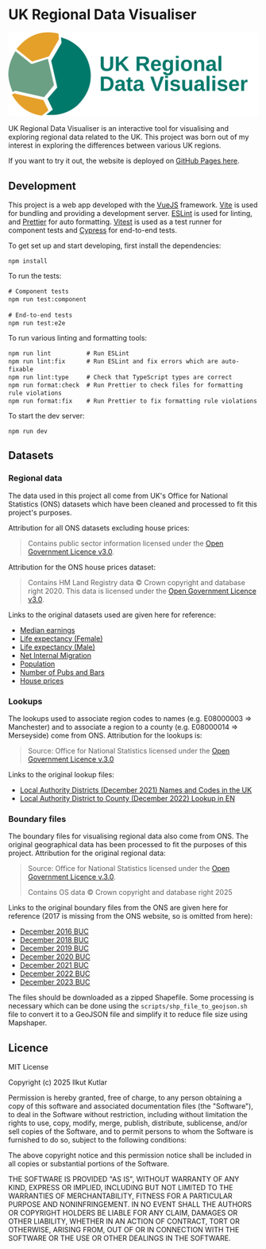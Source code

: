 # UK Regional Data Visualiser

![Project logo with name](./logo_with_name.svg)

UK Regional Data Visualiser is an interactive tool for visualising and exploring regional data related to the UK. This project was born out of my interest in exploring the differences between various UK regions.

If you want to try it out, the website is deployed on [GitHub Pages here](https://ilkutkutlar.github.io/uk-regional-data-visualiser/).

## Development

This project is a web app developed with the [VueJS](https://vuejs.org/) framework. [Vite](https://vite.dev/) is used for bundling and providing a development server. [ESLint](https://eslint.org/) is used for linting, and [Prettier](https://prettier.io/) for auto formatting. [Vitest](https://vitest.dev/) is used as a test runner for component tests and [Cypress](https://www.cypress.io/) for end-to-end tests.

To get set up and start developing, first install the dependencies:

```shell
npm install
```

To run the tests:

```shell
# Component tests
npm run test:component

# End-to-end tests
npm run test:e2e
```

To run various linting and formatting tools:

```shell
npm run lint          # Run ESLint
npm run lint:fix      # Run ESLint and fix errors which are auto-fixable
npm run lint:type     # Check that TypeScript types are correct
npm run format:check  # Run Prettier to check files for formatting rule violations
npm run format:fix    # Run Prettier to fix formatting rule violations
```

To start the dev server:

```shell
npm run dev
```

## Datasets

### Regional data

The data used in this project all come from UK's Office for National Statistics (ONS) datasets which have been cleaned and processed to fit this project's purposes.

Attribution for all ONS datasets excluding house prices:

> Contains public sector information licensed under the [Open Government Licence v3.0](http://www.nationalarchives.gov.uk/doc/open-government-licence/version/3/).

Attribution for the ONS house prices dataset:

> Contains HM Land Registry data © Crown copyright and database right 2020. This data is licensed under the [Open Government Licence v3.0](http://www.nationalarchives.gov.uk/doc/open-government-licence/version/3/).

Links to the original datasets used are given here for reference:

- [Median earnings](https://www.ons.gov.uk/datasets/ashe-tables-7-and-8)
- [Life expectancy (Female)](https://www.ons.gov.uk/peoplepopulationandcommunity/healthandsocialcare/healthandlifeexpectancies/bulletins/lifeexpectancyforlocalareasoftheuk/between2001to2003and2018to2020)
- [Life expectancy (Male)](https://www.ons.gov.uk/peoplepopulationandcommunity/healthandsocialcare/healthandlifeexpectancies/bulletins/lifeexpectancyforlocalareasoftheuk/between2001to2003and2018to2020)
- [Net Internal Migration](https://www.gov.uk/government/statistical-data-sets/uk-house-price-index-data-downloads-january-2022)
- [Population](https://www.ons.gov.uk/datasets/mid-year-pop-est/editions/mid-2020-april-2021-geography/versions/1)
- [Number of Pubs and Bars](https://www.ons.gov.uk/businessindustryandtrade/business/activitysizeandlocation/datasets/publichousesandbarsbylocalauthority)
- [House prices](https://www.gov.uk/government/statistical-data-sets/uk-house-price-index-data-downloads-january-2022)

### Lookups

The lookups used to associate region codes to names (e.g. E08000003 => Manchester) and to associate a region to a county (e.g.   E08000014 => Merseyside) come from ONS. Attribution for the lookups is:

> Source: Office for National Statistics licensed under the [Open Government Licence v.3.0](http://www.nationalarchives.gov.uk/doc/open-government-licence/version/3/)

Links to the original lookup files:

- [Local Authority Districts (December 2021) Names and Codes in the UK](https://geoportal.statistics.gov.uk/documents/d1fab2d9fb0a4576a7e08f89ac7e0b72/about)
- [Local Authority District to County (December 2022) Lookup in EN](https://geoportal.statistics.gov.uk/datasets/ons::local-authority-district-to-county-december-2022-lookup-in-en/about)

### Boundary files

The boundary files for visualising regional data also come from ONS. The original geographical data has been processed to fit the purposes of this project. Attribution for the original regional data:

> Source: Office for National Statistics licensed under the [Open Government Licence v.3.0](http://www.nationalarchives.gov.uk/doc/open-government-licence/version/3/).
>
> Contains OS data © Crown copyright and database right 2025

Links to the original boundary files from the ONS are given here for reference (2017 is missing from the ONS website, so is omitted from here):

- [December 2016 BUC](https://geoportal.statistics.gov.uk/datasets/ons::local-authority-districts-december-2016-boundaries-uk-buc/about)
- [December 2018 BUC](https://geoportal.statistics.gov.uk/datasets/ons::local-authority-districts-december-2018-boundaries-uk-buc-1/about)
- [December 2019 BUC](https://geoportal.statistics.gov.uk/datasets/ons::local-authority-districts-december-2019-boundaries-uk-buc-1/about)
- [December 2020 BUC](https://geoportal.statistics.gov.uk/datasets/ons::local-authority-districts-december-2020-boundaries-uk-buc/about)
- [December 2021 BUC](https://geoportal.statistics.gov.uk/datasets/ons::local-authority-districts-december-2021-boundaries-uk-buc-2/about)
- [December 2022 BUC](https://geoportal.statistics.gov.uk/datasets/ons::local-authority-districts-december-2022-boundaries-uk-buc-2/about)
- [December 2023 BUC](https://geoportal.statistics.gov.uk/datasets/ons::local-authority-districts-december-2023-boundaries-uk-buc-2/about)

The files should be downloaded as a zipped Shapefile. Some processing is necessary which can be done using the `scripts/shp_file_to_geojson.sh` file to convert it to a GeoJSON file and simplify it to reduce file size using Mapshaper.

## Licence

MIT License

Copyright (c) 2025 Ilkut Kutlar

Permission is hereby granted, free of charge, to any person obtaining a copy
of this software and associated documentation files (the "Software"), to deal
in the Software without restriction, including without limitation the rights
to use, copy, modify, merge, publish, distribute, sublicense, and/or sell
copies of the Software, and to permit persons to whom the Software is
furnished to do so, subject to the following conditions:

The above copyright notice and this permission notice shall be included in all
copies or substantial portions of the Software.

THE SOFTWARE IS PROVIDED "AS IS", WITHOUT WARRANTY OF ANY KIND, EXPRESS OR
IMPLIED, INCLUDING BUT NOT LIMITED TO THE WARRANTIES OF MERCHANTABILITY,
FITNESS FOR A PARTICULAR PURPOSE AND NONINFRINGEMENT. IN NO EVENT SHALL THE
AUTHORS OR COPYRIGHT HOLDERS BE LIABLE FOR ANY CLAIM, DAMAGES OR OTHER
LIABILITY, WHETHER IN AN ACTION OF CONTRACT, TORT OR OTHERWISE, ARISING FROM,
OUT OF OR IN CONNECTION WITH THE SOFTWARE OR THE USE OR OTHER DEALINGS IN THE
SOFTWARE.
